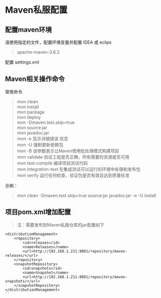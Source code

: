 #  Maven私服配置
## 配置maven环境

请使用指定的文件，配置环境变量并配置 IDEA 或 eclips

> apache-maven-3.6.3

配置 settings.xml

## Maven相关操作命令

常用命令

> mvn clean  
> mvn install  
> mvn package  
> mvn deploy  
> mvn -Dmaven.test.skip=true  
> mvn source:jar  
> mvn javadoc:jar  
> mvn -e 显示详细错误 信息  
> mvn -U 强制更新依赖包  
> mvn -B 该参数表示让Maven使用批处理模式构建项目  
> mvn validate 验证工程是否正确，所有需要的资源是否可用  
> mvn test-compile 编译项目测试代码  
> mvn integration-test 在集成测试可以运行的环境中处理和发布包  
> mvn verify 运行任何检查，验证包是否有效且达到质量标准

示例：

> mvn clean -Dmaven.test.skip=true source:jar javadoc:jar -e -U install

## 项目pom.xml增加配置

> 注：需要发布到Maven私服仓库的jar配置如下

```
<distributionManagement>
    <repository>
        <id>releases</id>
        <name>Releases</name>
        <url>http://192.168.1.211:8081/repository/maven-releases/</url>
    </repository>
    <snapshotRepository>
        <id>snapshots</id>
        <name>Snapshot</name>
        <url>http://192.168.1.211:8081/repository/maven-snapshots/</url>
    </snapshotRepository>
</distributionManagement>
``